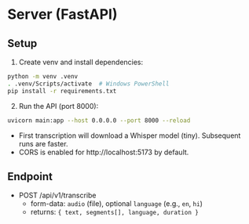 Server (FastAPI)
================

Setup
-----

1. Create venv and install dependencies:

```bash
python -m venv .venv
. .venv/Scripts/activate  # Windows PowerShell
pip install -r requirements.txt
```

2. Run the API (port 8000):

```bash
uvicorn main:app --host 0.0.0.0 --port 8000 --reload
```

- First transcription will download a Whisper model (tiny). Subsequent runs are faster.
- CORS is enabled for http://localhost:5173 by default.

Endpoint
--------

- POST /api/v1/transcribe
  - form-data: `audio` (file), optional `language` (e.g., `en`, `hi`)
  - returns: `{ text, segments[], language, duration }`



